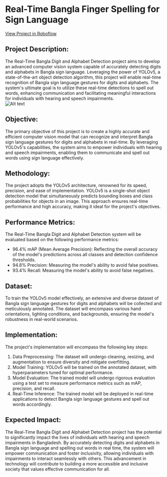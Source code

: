 # Real-Time Bangla Finger Spelling for Sign Language
[View Project in Roboflow](https://app.roboflow.com/manarat-international-university/bangla-sign-language-detection-system-using-yolov5/overview)
## Project Description:
The Real-Time Bangla Digit and Alphabet Detection project aims to develop an advanced computer vision system capable of accurately detecting digits and alphabets in Bangla sign language. Leveraging the power of YOLOv5, a state-of-the-art object detection algorithm, this project will enable real-time recognition of Bangla sign language gestures for digits and alphabets. The system's ultimate goal is to utilize these real-time detections to spell out words, enhancing communication and facilitating meaningful interactions for individuals with hearing and speech impairments. <br>
![Alt text](My_Movie_3_AdobeExpress.gif)
## Objective:
The primary objective of this project is to create a highly accurate and efficient computer vision model that can recognize and interpret Bangla sign language gestures for digits and alphabets in real-time. By leveraging YOLOv5's capabilities, the system aims to empower individuals with hearing and speech impairments, enabling them to communicate and spell out words using sign language effectively.

## Methodology:
The project adopts the YOLOv5 architecture, renowned for its speed, precision, and ease of implementation. YOLOv5 is a single-shot object detection model that simultaneously predicts bounding boxes and class probabilities for objects in an image. This approach ensures real-time performance and high accuracy, making it ideal for the project's objectives.

## Performance Metrics:
The Real-Time Bangla Digit and Alphabet Detection system will be evaluated based on the following performance metrics:

- 96.4% mAP (Mean Average Precision): Reflecting the overall accuracy of the model's predictions across all classes and detection confidence thresholds.
- 94.8% Precision: Measuring the model's ability to avoid false positives.
- 93.4% Recall: Measuring the model's ability to avoid false negatives.

## Dataset:
To train the YOLOv5 model effectively, an extensive and diverse dataset of Bangla sign language gestures for digits and alphabets will be collected and meticulously annotated. The dataset will encompass various hand orientations, lighting conditions, and backgrounds, ensuring the model's robustness in real-world scenarios.

## Implementation:
The project's implementation will encompass the following key steps:

1. Data Preprocessing: The dataset will undergo cleaning, resizing, and augmentation to ensure diversity and mitigate overfitting.
2. Model Training: YOLOv5 will be trained on the annotated dataset, with hyperparameters tuned for optimal performance.
3. Model Evaluation: The trained model will undergo rigorous evaluation using a test set to measure performance metrics such as mAP, precision, and recall.
4. Real-Time Inference: The trained model will be deployed in real-time applications to detect Bangla sign language gestures and spell out words accordingly.

## Expected Impact:
The Real-Time Bangla Digit and Alphabet Detection project has the potential to significantly impact the lives of individuals with hearing and speech impairments in Bangladesh. By accurately detecting digits and alphabets in Bangla sign language and spelling out words in real time, the system will empower communication and foster inclusivity, allowing individuals with impairments to interact seamlessly with others. This advancement in technology will contribute to building a more accessible and inclusive society that values effective communication for all.

